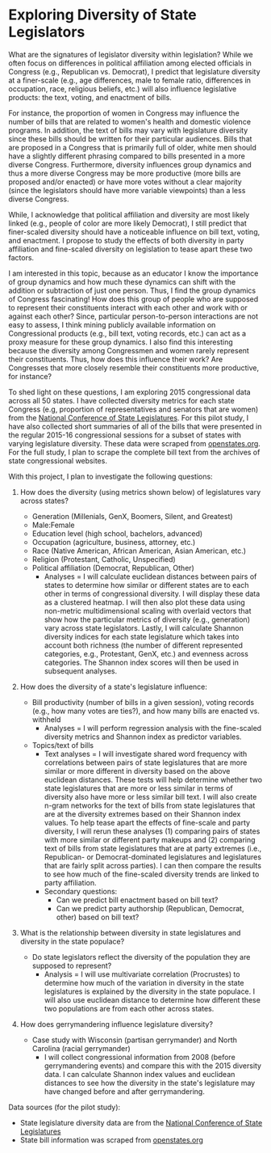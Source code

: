 # Exploring Diversity of State Legislators

What are the signatures of legislator diversity within legislation? While we often focus on differences in political affiliation among elected officials in Congress (e.g., Republican vs. Democrat), I predict that legislature diversity at a finer-scale (e.g., age differences, male to female ratio, differences in occupation, race, religious beliefs, etc.) will also influence legislative products: the text, voting, and enactment of bills. 

For instance, the proportion of women in Congress may influence the number of bills that are related to women's health and domestic violence programs. In addition, the text of bills may vary with legislature diversity since these bills should be written for their particular audiences. Bills that are proposed in a Congress that is primarily full of older, white men should have a slightly different phrasing compared to bills presented in a more diverse Congress. Furthermore, diversity influences group dynamics and thus a more diverse Congress may be more productive (more bills are proposed and/or enacted) or have more votes without a clear majority (since the legislators should have more variable viewpoints) than a less diverse Congress. 

While, I acknowledge that political affiliation and diversity are most likely linked (e.g., people of color are more likely Democrat), I still predict that finer-scaled diversity should have a noticeable influence on bill text, voting, and enactment. I propose to study the effects of both diversity in party affiliation and fine-scaled diversity on legislation to tease apart these two factors.

I am interested in this topic, because as an educator I know the importance of group dynamics and how much these dynamics can shift with the addition or subtraction of just one person. Thus, I find the group dynamics of Congress fascinating! How does this group of people who are supposed to represent their constituents interact with each other and work with or against each other? Since, particular person-to-person interactions are not easy to assess, I think mining publicly available information on Congressional products (e.g., bill text, voting records, etc.) can act as a proxy measure for these group dynamics. I also find this interesting because the diversity among Congressmen and women rarely represent their constituents. Thus, how does this influence their work? Are Congresses that more closely resemble their constituents more productive, for instance?

To shed light on these questions, I am exploring 2015 congressional data across all 50 states. I have collected diversity metrics for each state Congress (e.g, proportion of representatives and senators that are women) from the [National Conference of State Legislatures](http://www.ncsl.org/research/about-state-legislatures/who-we-elect-an-interactive-graphic.aspx#). For this pilot study, I have also collected short summaries of all of the bills that were presented in the regular 2015-16 congressional sessions for a subset of states with varying legislature diversity. These data were scraped from [openstates.org](https://openstates.org/). For the full study, I plan to scrape the complete bill text from the archives of state congressional websites.

With this project, I plan to investigate the following questions:

1. How does the diversity (using metrics shown below) of legislatures vary across states? 
   * Generation (Millenials, GenX, Boomers, Silent, and Greatest)
   * Male:Female
   * Education level (high school, bachelors, advanced)
   * Occupation (agriculture, business, attorney, etc.)
   * Race (Native American, African American, Asian American, etc.)
   * Religion (Protestant, Catholic, Unspecified)
   * Political affiliation (Democrat, Republican, Other)
     * Analyses = I will calculate euclidean distances between pairs of states to determine how similar or different states are to each other in terms of congressional diversity. I will display these data as a clustered heatmap. I will then also plot these data using non-metric multidimensional scaling with overlaid vectors that show how the particular metrics of diversity (e.g., generation) vary across state legislators. Lastly, I will calculate Shannon diversity indices for each state legislature which takes into account both richness (the number of different represented categories, e.g., Protestant, GenX, etc.) and evenness across categories. The Shannon index scores will then be used in subsequent analyses.

2. How does the diversity of a state's legislature influence:
   * Bill productivity (number of bills in a given session), voting records (e.g., how many votes are ties?), and how many bills are enacted vs. withheld 
     * Analyses = I will perform regression analysis with the fine-scaled diversity metrics and Shannon index as predictor variables. 
   * Topics/text of bills 
     * Text analyses = I will investigate shared word frequency with correlations between pairs of state legislatures that are more similar or more different in diversity based on the above euclidean distances. These tests will help determine whether two state legislatures that are more or less similar in terms of diversity also have more or less similar bill text. I will also create n-gram networks for the text of bills from state legislatures that are at the diversity extremes based on their Shannon index values. To help tease apart the effects of fine-scale and party diversity, I will rerun these analyses (1) comparing pairs of states with more similar or different party makeups and (2) comparing text of bills from state legislatures that are at party extremes (i.e., Republican- or Democrat-dominated legislatures and legislatures that are fairly split across parties). I can then compare the results to see how much of the fine-scaled diversity trends are linked to party affiliation.
     * Secondary questions:
       * Can we predict bill enactment based on bill text?
       * Can we predict party authorship (Republican, Democrat, other) based on bill text?
 
3. What is the relationship between diversity in state legislatures and diversity in the state populace?
   * Do state legislators reflect the diversity of the population they are supposed to represent?
     * Analysis = I will use multivariate correlation (Procrustes) to determine how much of the variation in diversity in the state legislatures is explained by the diversity in the state populace. I will also use euclidean distance to determine how different these two populations are from each other across states.

4. How does gerrymandering influence legislature diversity? 
   * Case study with Wisconsin (partisan gerrymander) and North Carolina (racial gerrymander)
     * I will collect congressional information from 2008 (before gerrymandering events) and compare this with the 2015 diversity data. I can calculate Shannon index values and euclidean distances to see how the diversity in the state's legislature may have changed before and after gerrymandering.
 
Data sources (for the pilot study):
   * State legislature diversity data are from the [National Conference of State Legislatures](http://www.ncsl.org/research/about-state-legislatures/who-we-elect-an-interactive-graphic.aspx#)
   * State bill information was scraped from [openstates.org](https://openstates.org/)

 

